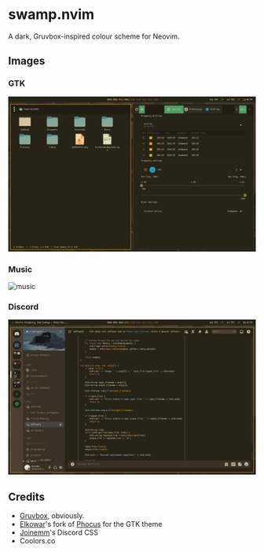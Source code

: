 # swamp.nvim
A dark, Gruvbox-inspired colour scheme for Neovim.

## Images

### GTK
![gtk](Gallery/gtk.png)

### Music
![music](Gallery/music.png)

### Discord
![discord](Gallery/discord.png)


## Credits
- [Gruvbox](https://github.com/morhetz/gruvbox), obviously.
- [Elkowar](https://github.com/elkowar/gtk)'s fork of [Phocus](https://github.com/phocus/gtk) for the GTK theme
- [Joinemm](https://github.com/joinemm/discord-css/blob/master/gruvbox.css)'s  Discord CSS
- Coolors.co